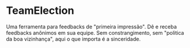 TeamElection
============

Uma ferramenta para feedbacks de "primeira impressão". Dê e receba feedbacks anônimos em sua equipe. Sem constrangimento, sem "politica da boa vizinhança", aqui o que importa é a sinceridade.
